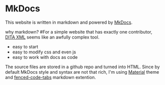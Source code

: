 # MkDocs
This website is written in markdown and powered by [MkDocs](https://www.mkdocs.org).

why markdown?
#For a simple website that has exactly one contributor, [DITA XML](https://en.wikipedia.org/wiki/Darwin_Information_Typing_Architecture) seems like an awfully complex tool.

* easy to start
* easy to modify css and even js
* easy to work with docs as code
</details>

The source files are stored in a github repo and turned into HTML. Since by default MkDocs style and syntax are not that rich, I'm using [Material](https://squidfunk.github.io/mkdocs-material/) theme and [fenced-code-tabs](https://github.com/yacir/markdown-fenced-code-tabs) markdown extention.
